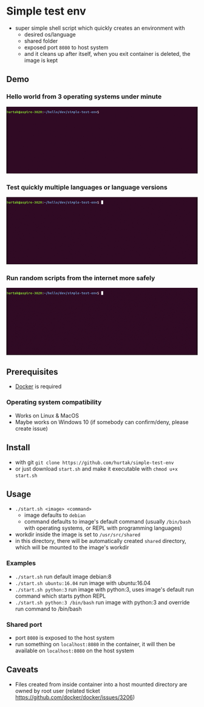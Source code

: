# Simple test env

- super simple shell script which quickly creates an environment with
    - desired os/language
    - shared folder
    - exposed port `8080` to host system
    - and it cleans up after itself, when you exit container is deleted, the image is kept

## Demo

### Hello world from 3 operating systems under minute

![hello world example from across operating systems](gif/hello.gif)

### Test quickly multiple languages or language versions

![multiple languages](gif/languages.gif)

### Run random scripts from the internet more safely

![run dangerous scripts safely](gif/dangerous.gif)

## Prerequisites

- [Docker](https://www.docker.com/) is required

### Operating system compatibility

- Works on Linux & MacOS
- Maybe works on Windows 10 (if somebody can confirm/deny, please create issue)

## Install

- with git `git clone https://github.com/hurtak/simple-test-env`
- or just download `start.sh` and make it executable with `chmod u+x start.sh`

## Usage

- `./start.sh <image> <command>`
    - image defaults to `debian`
    - command defaults to image's default command (usually `/bin/bash` with operating systems, or REPL with programming languages)
- workdir inside the image is set to `/usr/src/shared`
- in this directory, there will be automatically created `shared` directory, which will be mounted to the image's workdir

### Examples

- `./start.sh` run default image debian:8
- `./start.sh ubuntu:16.04` run image with ubuntu:16.04
- `./start.sh python:3` run image with python:3, uses image's default run command which starts python REPL
- `./start.sh python:3 /bin/bash` run image with python:3 and override run command to /bin/bash

### Shared port

- port `8080` is exposed to the host system
- run something on `localhost:8080` in the container, it will then be available on `localhost:8080` on the host system

## Caveats

- Files created from inside container into a host mounted directory are owned by root user (related ticket https://github.com/docker/docker/issues/3206)
